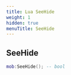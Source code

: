 ```yaml
---
title: Lua SeeHide
weight: 1
hidden: true
menuTitle: SeeHide
---
```

## SeeHide
```lua
mob:SeeHide(); -- bool
```